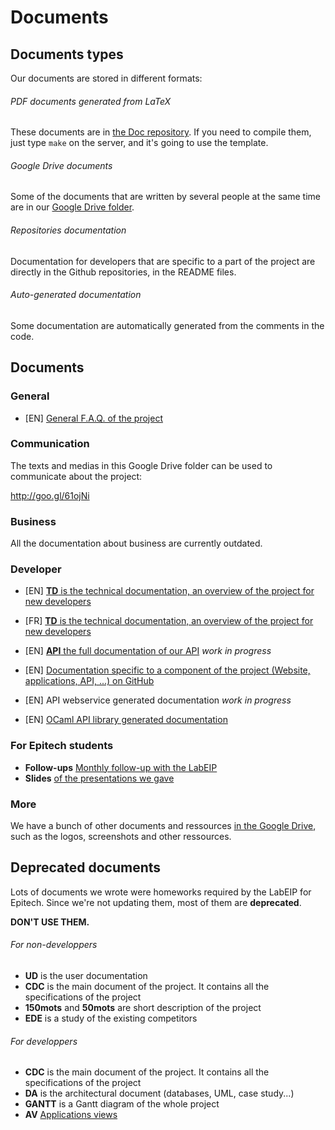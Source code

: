 Documents
=========

## Documents types

Our documents are stored in different formats:

###### PDF documents generated from LaTeX

These documents are in [the Doc repository](https://github.com/Life-the-game/Doc).
If you need to compile them, just type `make` on the server, and it's going to
use the template.

###### Google Drive documents

Some of the documents that are written by several people at the same time are
in our [Google Drive folder](http://goo.gl/mOrlk1).

###### Repositories documentation

Documentation for developers that are specific to a part of the project are
directly in the Github repositories, in the README files.

###### Auto-generated documentation

Some documentation are automatically generated from the comments in the code.

## Documents

### General

* [EN] [General F.A.Q. of the project](http://glife.fr/F.A.Q.)

### Communication

The texts and medias in this Google Drive folder can be used to communicate about the project:

http://goo.gl/61ojNi

### Business

All the documentation about business are currently outdated.

### Developer

* [EN] [__TD__ is the technical documentation, an overview of the project for new developers](https://github.com/Life-the-game/Doc/raw/master/TD/EN/2014_TD1_EN_lavieestunjeu.pdf)
* [FR] [__TD__ is the technical documentation, an overview of the project for new developers](https://github.com/Life-the-game/Doc/raw/master/TD/FR/2014_TD1_FR_lavieestunjeu.pdf)

* [EN] [__API__ the full documentation of our API](http://goo.gl/uxMoJ) _work in progress_

* [EN] [Documentation specific to a component of the project (Website, applications, API, ...)
on GitHub](https://github.com/Life-the-game/)

* [EN] API webservice generated documentation _work in progress_
* [EN] [OCaml API library generated documentation](http://life.db0.fr/api/OCaml/)

### For Epitech students

* __Follow-ups__ [Monthly follow-up with the LabEIP](http://goo.gl/ARyLT)
* __Slides__ [of the presentations we gave](http://goo.gl/xB5Cq)

### More

We have a bunch of other documents and ressources [in the Google Drive](http://goo.gl/RJWuc),
such as the logos, screenshots and other ressources.

## Deprecated documents

Lots of documents we wrote were homeworks required by the LabEIP for Epitech.
Since we're not updating them, most of them are __deprecated__.

__DON'T USE THEM.__

###### For non-developpers

* __UD__ is the user documentation
* __CDC__ is the main document of the project. It contains all the specifications of the project
* __150mots__ and __50mots__ are short description of the project
* __EDE__ is a study of the existing competitors

###### For developpers

* __CDC__ is the main document of the project. It contains all the specifications of the project
* __DA__ is the architectural document (databases, UML, case study...)
* __GANTT__ is a Gantt diagram of the whole project
* __AV__ [Applications views](http://goo.gl/oY9se)
